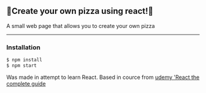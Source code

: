 ## 🍕Create your own pizza using react!🍕  
A small web page that allows you to create your own pizza

---
### Installation 
```sh
$ npm install 
$ npm start
```


Was made in attempt to learn React. Based in cource from [udemy 'React the complete guide](https://www.udemy.com/course/react-the-complete-guide-incl-redux/) 
